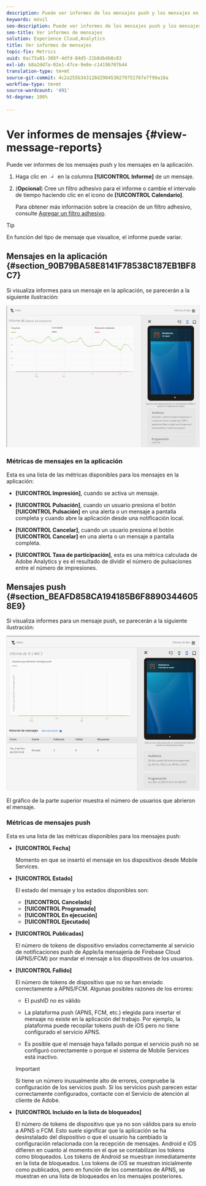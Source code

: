 ```yaml
---
description: Puede ver informes de los mensajes push y los mensajes en la aplicación.
keywords: móvil
seo-description: Puede ver informes de los mensajes push y los mensajes en la aplicación.
seo-title: Ver informes de mensajes
solution: Experience Cloud,Analytics
title: Ver informes de mensajes
topic-fix: Metrics
uuid: 0ac73a81-388f-4dfd-84d5-21b8db4b8c83
exl-id: b8a2dd7a-02e1-47ce-9e8e-c1419b707b44
translation-type: tm+mt
source-git-commit: 4c2a255b343128d2904530279751767e7f99a10a
workflow-type: tm+mt
source-wordcount: '491'
ht-degree: 100%

---
```


# Ver informes de mensajes {#view-message-reports}

Puede ver informes de los mensajes push y los mensajes en la aplicación.

1. Haga clic en ![icono de informe](assets/icon_report.png) en la columna **[!UICONTROL Informe]** de un mensaje.
1. (**Opcional**) Cree un filtro adhesivo para el informe o cambie el intervalo de tiempo haciendo clic en el icono de **[!UICONTROL Calendario]**.

   Para obtener más información sobre la creación de un filtro adhesivo, consulte [Agregar un filtro adhesivo](/help/using/usage/reports-customize/t-sticky-filter.md).

>[!TIP]
>
>En función del tipo de mensaje que visualice, el informe puede variar.

## Mensajes en la aplicación {#section_90B79BA58E8141F78538C187EB1BF8C7}

Si visualiza informes para un mensaje en la aplicación, se parecerán a la siguiente ilustración:

![mensaje de informe](assets/report_message.png)

### Métricas de mensajes en la aplicación

Esta es una lista de las métricas disponibles para los mensajes en la aplicación:

* **[!UICONTROL Impresión]**, cuando se activa un mensaje.

* **[!UICONTROL Pulsación]**, cuando un usuario presiona el botón **[!UICONTROL Pulsación]** en una alerta o un mensaje a pantalla completa y cuando abre la aplicación desde una notificación local.

* **[!UICONTROL Cancelar]**, cuando un usuario presiona el botón **[!UICONTROL Cancelar]** en una alerta o un mensaje a pantalla completa.

* **[!UICONTROL Tasa de participación]**, esta es una métrica calculada de Adobe Analytics y es el resultado de dividir el número de pulsaciones entre el número de impresiones.

## Mensajes push {#section_BEAFD858CA194185B6F88903446058E9}

Si visualiza informes para un mensaje push, se parecerán a la siguiente ilustración:

![mensaje push](assets/report_message_push.png)

El gráfico de la parte superior muestra el número de usuarios que abrieron el mensaje.

### Métricas de mensajes push

Esta es una lista de las métricas disponibles para los mensajes push:

* **[!UICONTROL Fecha]**

   Momento en que se insertó el mensaje en los dispositivos desde Mobile Services.

* **[!UICONTROL Estado]**

   El estado del mensaje y los estados disponibles son:

   * **[!UICONTROL Cancelado]**
   * **[!UICONTROL Programado]**
   * **[!UICONTROL En ejecución]**
   * **[!UICONTROL Ejecutado]**

* **[!UICONTROL Publicadas]**

   El número de tokens de dispositivo enviados correctamente al servicio de notificaciones push de Apple/la mensajería de Firebase Cloud (APNS/FCM) por mandar el mensaje a los dispositivos de los usuarios.

* **[!UICONTROL Fallido]**

   El número de tokens de dispositivo que no se han enviado correctamente a APNS/FCM. Algunas posibles razones de los errores:

   * El pushID no es válido

   * La plataforma push (APNS, FCM, etc.) elegida para insertar el mensaje no existe en la aplicación del trabajo. Por ejemplo, la plataforma puede recopilar tokens push de iOS pero no tiene configurado el servicio APNS.

   * Es posible que el mensaje haya fallado porque el servicio push no se configuró correctamente o porque el sistema de Mobile Services está inactivo.
   >[!IMPORTANT]
   >
   >Si tiene un número inusualmente alto de errores, compruebe la configuración de los servicios push. Si los servicios push parecen estar correctamente configurados, contacte con el Servicio de atención al cliente de Adobe.

* **[!UICONTROL Incluido en la lista de bloqueados]**

   El número de tokens de dispositivo que ya no son válidos para su envío a APNS o FCM. Esto suele significar que la aplicación se ha desinstalado del dispositivo o que el usuario ha cambiado la configuración relacionada con la recepción de mensajes. Android e iOS difieren en cuanto al momento en el que se contabilizan los tokens como bloqueados. Los tokens de Android se muestran inmediatamente en la lista de bloqueados. Los tokens de iOS se muestran inicialmente como publicados, pero en función de los comentarios de APNS, se muestran en una lista de bloqueados en los mensajes posteriores.
